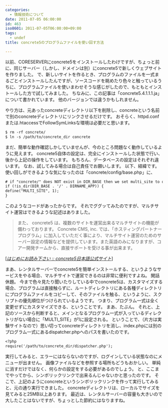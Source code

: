```yaml
---
categories:
  - 情報技術について
date: 2011-07-05 06:00:00
id: 463
iso8601: 2011-07-05T06:00:00+09:00
tags:
  - undef
title: concrete5のプログラムファイルを使い回す方法

---
```


<p>以前、CORESERVERにconcrete5をインストールしたわけですが、ちょっと前に、同じサーバー（しかし、ドメインは別）にconcrete5で新しくウェブサイトを作りました。
で、新しいサイトを作るとき、プログラムのファイルを一式まるごとインストールしたんですが、ソースコードを眺めたり色々と触っているうちに、プログラムファイルを使いまわせそうな感じがしたので、もともとインストールした方で試してみました。
ちなみに、この記事は「concrete5.4.1.1.1.ja」について書かれています。
他のバージョンでは違うかもしれません。</p>

<p>
やり方は、元あったconcreteディレクトリ以下を削除し、concreteという名前で別のconcreteディレクトリにリンクさせるだけです。
おそらく、httpd.confまたは.htaccessでFollowSymLinksな環境は必要だと思います。</p>

```default
$ rm -rf concrete/
$ ln -s /path/to/concrete_dir concrete
```

<p>まだ、簡単な動作確認しかしていませんが、今のところ問題なく動作しているように見えます。
concrete5自体の設定は、完全にインストールした状態で行い、後から上記の操作をしています。
もちろん、データベースの設定はそれぞれ違います。
なお、試してみる場合は自己責任でお願いします。
以下、経緯です。
使い回しができるような気になったのは「concrete/config/base.php」に、</p>

```default
# if "concrete/" does NOT exist in DIR_BASE then we set multi_site to on
if (!is_dir(DIR_BASE . '/' . DIRNAME_APP)) {
define("MULTI_SITE", 1);
}
```

<p>このようなコードがあったからです。
それでググッてみたのですが、マルチサイト運営はできるような記述はありました。</p>

<blockquote cite="http://concrete5-japan.org/help/readmefirst/" title="はじめにお読み下さい :: concrete5日本語公式サイト" class="blockquote"><p>また、 concrete5 は、複数のサイトを運営出来るマルチサイトの機能が備わっております。 Concrete CMS, inc. では、「ホスティングパートナープログラム」に加入していただく事により、マルチサイト運営のためのサーバー設定の情報などを提供しています。また英語のみになりますが、コアー開発チームから、直接サポートを受ける事が出来ます。</p></blockquote>

<div class="cite">[<cite><a href="http://concrete5-japan.org/help/readmefirst/">はじめにお読み下さい :: concrete5日本語公式サイト</a></cite>]</div>

<p>まあ、レンタルサーバーでconcrete5を簡単インストールする、というようなサービスをやる場合、マルチサイトで運営できるのは非常に便利ですよね。
閑話休題。
今まで色々見たり聞いたりしている中でconcrete5は、カスタマイズする場合、プログラムは直接触らずに、ルートディレクトリにある各種ディレクトリにプログラムファイルをコピーして、そのファイルを触る、というように、スクリプトの優先順位がつけられているようです。
つまり、プログラム一式は全く変更せずにカスタマイズできる、ということです。
まあ、たぶん。
それと、上記のソースから判断すると、メインとなるプログラム一式が入っているディレクトリがない場合に「MULTI_SITE」が1に設定される。
ということで、（片方は実験サイトなので）思い切ってconcreteディレクトリを消し、index.phpには別のプログラム一式にあるdispatcher.phpへのパスを書いたのです。</p>

```default
<?php
require('/path/to/concrete_dir/dispatcher.php');
```

<p>実行してみると、エラーにはならないのですが、ログインしている状態なのにメニューが出ません。
画像ファイルなどを参照する場所もどうもおかしい。
単純に消すだけではなく、何らかの設定をする必要があるのでしょう。
と、ここまでやってから、シンボリックリンクで出来るんじゃないかと思ったのです。
そこで、上記のようにconcreteというシンボリックリンクを作って実行してみると、元の通り実行できました。
concreteディレクトリは、ローカルでサイズを見てみると25MB以上あります。
最近は、レンタルサーバーの容量も大きいので大したことはないですが、ちょっとした節約にはなりますね。</p>
    	